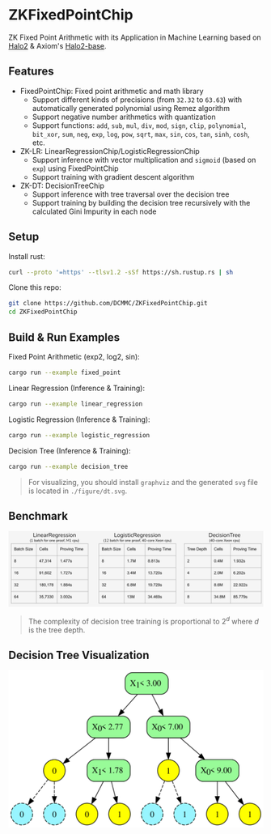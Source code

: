# ZKFixedPointChip

ZK Fixed Point Arithmetic with its Application in Machine Learning based on [Halo2](https://github.com/privacy-scaling-explorations/halo2.git) & Axiom's [Halo2-base](https://github.com/axiom-crypto/halo2-lib).

## Features

* FixedPointChip: Fixed point arithmetic and math library
    * Support different kinds of precisions (from `32.32` to `63.63`) with automatically generated polynomial using Remez algorithm
    * Support negative number arithmetics with quantization
    * Support functions: `add`, `sub`, `mul`, `div`, `mod`, `sign`, `clip`, `polynomial`, `bit_xor`, `sum`, `neg`, `exp`, `log`, `pow`, `sqrt`, `max`, `sin`, `cos`, `tan`, `sinh`, `cosh`, etc.
* ZK-LR: LinearRegressionChip/LogisticRegressionChip
    * Support inference with vector multiplication and `sigmoid` (based on `exp`) using FixedPointChip
    * Support training with gradient descent algorithm
* ZK-DT: DecisionTreeChip
    * Support inference with tree traversal over the decision tree
    * Support training by building the decision tree recursively with the calculated Gini Impurity in each node


## Setup

Install rust:

```bash
curl --proto '=https' --tlsv1.2 -sSf https://sh.rustup.rs | sh
```

Clone this repo:

```bash
git clone https://github.com/DCMMC/ZKFixedPointChip.git
cd ZKFixedPointChip
```

## Build & Run Examples

Fixed Point Arithmetic (exp2, log2, sin):

```bash
cargo run --example fixed_point
```

Linear Regression (Inference & Training):

```bash
cargo run --example linear_regression
```

Logistic Regression (Inference & Training):

```bash
cargo run --example logistic_regression
```

Decision Tree (Inference & Training):

```bash
cargo run --example decision_tree
```

> For visualizing, you should install `graphviz` and the generated `svg` file is located in `./figure/dt.svg`.

## Benchmark

![benchmark](./figure/benchmark.png)

> The complexity of decision tree training is proportional to $2^d$ where $d$ is the tree depth.

## Decision Tree Visualization

![dt](./figure/dt.svg)